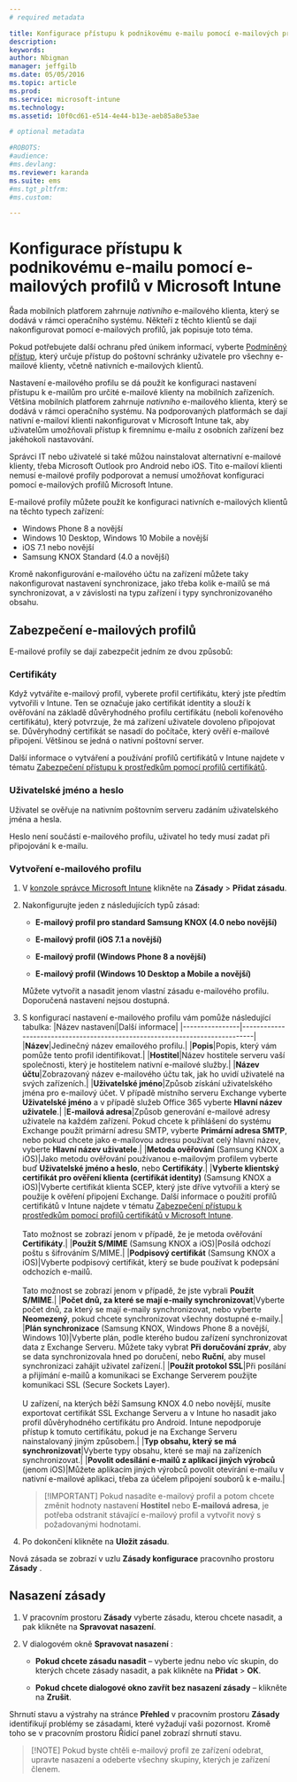 ```yaml
---
# required metadata

title: Konfigurace přístupu k podnikovému e-mailu pomocí e-mailových profilů | Microsoft Intune
description:
keywords:
author: Nbigman
manager: jeffgilb
ms.date: 05/05/2016
ms.topic: article
ms.prod:
ms.service: microsoft-intune
ms.technology:
ms.assetid: 10f0cd61-e514-4e44-b13e-aeb85a8e53ae

# optional metadata

#ROBOTS:
#audience:
#ms.devlang:
ms.reviewer: karanda
ms.suite: ems
#ms.tgt_pltfrm:
#ms.custom:

---
```


# Konfigurace přístupu k podnikovému e-mailu pomocí e-mailových profilů v Microsoft Intune
Řada mobilních platforem zahrnuje *nativního* e-mailového klienta, který se dodává v rámci operačního systému.  Někteří z těchto klientů se dají nakonfigurovat pomocí e-mailových profilů, jak popisuje toto téma.

Pokud potřebujete další ochranu před únikem informací, vyberte [Podmíněný přístup](restrict-access-to-email-and-o365-services-with-microsoft-intune.md), který určuje přístup do poštovní schránky uživatele pro všechny e-mailové klienty, včetně nativních e-mailových klientů.

Nastavení e-mailového profilu se dá použít ke konfiguraci nastavení přístupu k e-mailům pro určité e-mailové klienty na mobilních zařízeních.   Většina mobilních platforem zahrnuje *nativního* e-mailového klienta, který se dodává v rámci operačního systému.  Na podporovaných platformách se dají nativní e-mailoví klienti nakonfigurovat v Microsoft Intune tak, aby uživatelům umožňovali přístup k firemnímu e-mailu z osobních zařízení bez jakéhokoli nastavování.  

Správci IT nebo uživatelé si také můžou nainstalovat alternativní e-mailové klienty, třeba Microsoft Outlook pro Android nebo iOS.  Tito e-mailoví klienti nemusí e-mailové profily podporovat a nemusí umožňovat konfiguraci pomocí e-mailových profilů Microsoft Intune.  

E-mailové profily můžete použít ke konfiguraci nativních e-mailových klientů na těchto typech zařízení:
-   Windows Phone 8 a novější
-   Windows 10 Desktop, Windows 10 Mobile a novější
-   iOS 7.1 nebo novější
-   Samsung KNOX Standard (4.0 a novější)


Kromě nakonfigurování e-mailového účtu na zařízení můžete taky nakonfigurovat nastavení synchronizace, jako třeba kolik e-mailů se má synchronizovat, a v závislosti na typu zařízení i typy synchronizovaného obsahu.

## Zabezpečení e-mailových profilů
E-mailové profily se dají zabezpečit jedním ze dvou způsobů:

### Certifikáty
Když vytváříte e-mailový profil, vyberete profil certifikátu, který jste předtím vytvořili v Intune. Ten se označuje jako certifikát identity a slouží k ověřování na základě důvěryhodného profilu certifikátu (neboli kořenového certifikátu), který potvrzuje, že má zařízení uživatele dovoleno připojovat se. Důvěryhodný certifikát se nasadí do počítače, který ověří e-mailové připojení. Většinou se jedná o nativní poštovní server.

Další informace o vytváření a používání profilů certifikátů v Intune najdete v tématu [Zabezpečení přístupu k prostředkům pomocí profilů certifikátů](secure-resource-access-with-certificate-profiles.md).

### Uživatelské jméno a heslo
Uživatel se ověřuje na nativním poštovním serveru zadáním uživatelského jména a hesla.

Heslo není součástí e-mailového profilu, uživatel ho tedy musí zadat při připojování k e-mailu.

### Vytvoření e-mailového profilu

1.  V [konzole správce Microsoft Intune](https://manage.microsoft.com) klikněte na **Zásady** &gt; **Přidat zásadu**.

2.  Nakonfigurujte jeden z následujících typů zásad:

    -   **E-mailový profil pro standard Samsung KNOX (4.0 nebo novější)**

    -   **E-mailový profil (iOS 7.1 a novější)**

    -   **E-mailový profil (Windows Phone 8 a novější)**

    -   **E-mailový profil (Windows 10 Desktop a Mobile a novější)**

    Můžete vytvořit a nasadit jenom vlastní zásadu e-mailového profilu. Doporučená nastavení nejsou dostupná.

3.  S konfigurací nastavení e-mailového profilu vám pomůže následující tabulka:
    |Název nastavení|Další informace|
    |----------------|-----------------------------------------------------------------------------|
    |**Název**|Jedinečný název emailového profilu.|
    |**Popis**|Popis, který vám pomůže tento profil identifikovat.|
    |**Hostitel**|Název hostitele serveru vaší společnosti, který je hostitelem nativní e-mailové služby.|
    |**Název účtu**|Zobrazovaný název e-mailového účtu tak, jak ho uvidí uživatelé na svých zařízeních.|
    |**Uživatelské jméno**|Způsob získání uživatelského jména pro e-mailový účet. V případě místního serveru Exchange vyberte **Uživatelské jméno** a v případě služeb Office 365 vyberte **Hlavní název uživatele**.|
    |**E-mailová adresa**|Způsob generování e-mailové adresy uživatele na každém zařízení. Pokud chcete k přihlášení do systému Exchange použít primární adresu SMTP, vyberte **Primární adresa SMTP**, nebo pokud chcete jako e-mailovou adresu používat celý hlavní název, vyberte **Hlavní název uživatele**.|
    |**Metoda ověřování** (Samsung KNOX a iOS)|Jako metodu ověřování používanou e-mailovým profilem vyberte buď **Uživatelské jméno a heslo**, nebo **Certifikáty**.|
    |**Vyberte klientský certifikát pro ověření klienta (certifikát identity)** (Samsung KNOX a iOS)|Vyberte certifikát klienta SCEP, který jste dříve vytvořili a který se použije k ověření připojení Exchange. Další informace o použití profilů certifikátů v Intune najdete v tématu [Zabezpečení přístupu k prostředkům pomocí profilů certifikátů v Microsoft Intune](secure-resource-access-with-certificate-profiles.md).<br /><br />Tato možnost se zobrazí jenom v případě, že je metoda ověřování **Certifikáty**.|
    |**Použít S/MIME** (Samsung KNOX a iOS)|Posílá odchozí poštu s šifrováním S/MIME.|
    |**Podpisový certifikát** (Samsung KNOX a iOS)|Vyberte podpisový certifikát, který se bude používat k podepsání odchozích e-mailů.<br /><br />Tato možnost se zobrazí jenom v případě, že jste vybrali **Použít S/MIME**.|
    |**Počet dnů, za které se mají e-maily synchronizovat**|Vyberte počet dnů, za který se mají e-maily synchronizovat, nebo vyberte **Neomezený**, pokud chcete synchronizovat všechny dostupné e-maily.|
    |**Plán synchronizace** (Samsung KNOX, Windows Phone 8 a novější, Windows 10)|Vyberte plán, podle kterého budou zařízení synchronizovat data z Exchange Serveru. Můžete taky vybrat **Při doručování zpráv**, aby se data synchronizovala hned po doručení, nebo **Ruční**, aby musel synchronizaci zahájit uživatel zařízení.|
    |**Použít protokol SSL**|Při posílání a přijímání e-mailů a komunikaci se Exchange Serverem použijte komunikaci SSL (Secure Sockets Layer).<br /><br />U zařízení, na kterých běží Samsung KNOX 4.0 nebo novější, musíte exportovat certifikát SSL Exchange Serveru a v Intune ho nasadit jako profil důvěryhodného certifikátu pro Android. Intune nepodporuje přístup k tomuto certifikátu, pokud je na Exchange Serveru nainstalovaný jiným způsobem.|
    |**Typ obsahu, který se má synchronizovat**|Vyberte typy obsahu, které se mají na zařízeních synchronizovat.| 
    |**Povolit odesílání e-mailů z aplikací jiných výrobců** (jenom iOS)|Můžete aplikacím jiných výrobců povolit otevírání e-mailu v nativní e-mailové aplikaci, třeba za účelem připojení souborů k e-mailu.|

    > [!IMPORTANT] Pokud nasadíte e-mailový profil a potom chcete změnit hodnoty nastavení **Hostitel** nebo **E-mailová adresa**, je potřeba odstranit stávající e-mailový profil a vytvořit nový s požadovanými hodnotami.

4.  Po dokončení klikněte na **Uložit zásadu**.

Nová zásada se zobrazí v uzlu **Zásady konfigurace** pracovního prostoru **Zásady** .

## Nasazení zásady

1.  V pracovním prostoru **Zásady** vyberte zásadu, kterou chcete nasadit, a pak klikněte na **Spravovat nasazení**.

2.  V dialogovém okně **Spravovat nasazení** :

    -   **Pokud chcete zásadu nasadit** – vyberte jednu nebo víc skupin, do kterých chcete zásady nasadit, a pak klikněte na **Přidat** &gt; **OK**.

    -   **Pokud chcete dialogové okno zavřít bez nasazení zásady** – klikněte na **Zrušit**.

Shrnutí stavu a výstrahy na stránce **Přehled** v pracovním prostoru **Zásady** identifikují problémy se zásadami, které vyžadují vaši pozornost. Kromě toho se v pracovním prostoru Řídicí panel zobrazí shrnutí stavu.

> [!NOTE] Pokud byste chtěli e-mailový profil ze zařízení odebrat, upravte nasazení a odeberte všechny skupiny, kterých je zařízení členem.




<!--HONumber=Jun16_HO1-->



